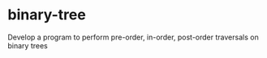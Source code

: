 # binary-tree
Develop a program to perform pre-order, in-order, post-order traversals on binary trees
